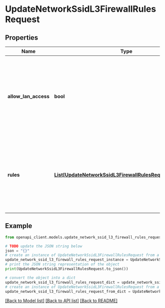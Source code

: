 # UpdateNetworkSsidL3FirewallRulesRequest


## Properties

Name | Type | Description | Notes
------------ | ------------- | ------------- | -------------
**allow_lan_access** | **bool** | Allow wireless client access to local LAN (boolean value - true allows access and false denies access) (optional) | [optional] 
**rules** | [**List[UpdateNetworkSsidL3FirewallRulesRequestRulesInner]**](UpdateNetworkSsidL3FirewallRulesRequestRulesInner.md) | An ordered array of the firewall rules for this SSID (not including the local LAN access rule or the default rule) | [optional] 

## Example

```python
from openapi_client.models.update_network_ssid_l3_firewall_rules_request import UpdateNetworkSsidL3FirewallRulesRequest

# TODO update the JSON string below
json = "{}"
# create an instance of UpdateNetworkSsidL3FirewallRulesRequest from a JSON string
update_network_ssid_l3_firewall_rules_request_instance = UpdateNetworkSsidL3FirewallRulesRequest.from_json(json)
# print the JSON string representation of the object
print(UpdateNetworkSsidL3FirewallRulesRequest.to_json())

# convert the object into a dict
update_network_ssid_l3_firewall_rules_request_dict = update_network_ssid_l3_firewall_rules_request_instance.to_dict()
# create an instance of UpdateNetworkSsidL3FirewallRulesRequest from a dict
update_network_ssid_l3_firewall_rules_request_from_dict = UpdateNetworkSsidL3FirewallRulesRequest.from_dict(update_network_ssid_l3_firewall_rules_request_dict)
```
[[Back to Model list]](../README.md#documentation-for-models) [[Back to API list]](../README.md#documentation-for-api-endpoints) [[Back to README]](../README.md)


